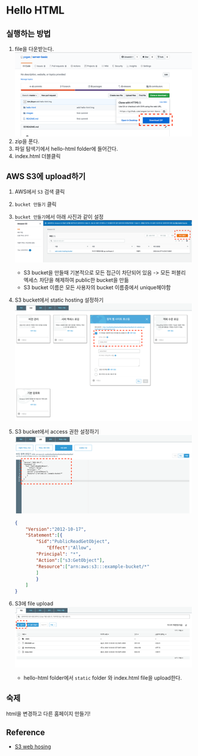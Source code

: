 # Hello HTML

## 실행하는 방법

1. file을 다운받는다.
    ![download](./images/download.png)
2. zip을 푼다.
3. 파일 탐색기에서 hello-html folder에 들어간다.
4. index.html 더블클릭

## AWS S3에 upload하기

1. AWS에서 `S3` 검색 클릭
2. `bucket 만들기` 클릭
3. `bucket 만들기`에서 아래 사진과 같이 설정
    ![create bucket](./images/create-bucket.png)
    - S3 bucket을 만들때 기본적으로 모든 접근이 차단되어 있음 -> 모든 퍼블리 엑세스 차단을 해제하여 public한 bucket을 만듦
    - S3 bucket 이름은 모든 사용자의 bucket 이름중에서 unique헤야함
4. S3 bucket에서 static hosting 설정하기
    ![create bucket](./images/hosting.png)
5. S3 bucket에서 access 권한 설정하기
    ![s3 policy](./images/s3-policy.png)

    ```json
    {
        "Version":"2012-10-17",
        "Statement":[{
            "Sid":"PublicReadGetObject",
                "Effect":"Allow",
            "Principal": "*",
            "Action":["s3:GetObject"],
            "Resource":["arn:aws:s3:::example-bucket/*"
            ]
            }
        ]
    }
    ```

6. S3에 file upload
    ![s3 policy](./images/upload.png)
    - hello-html folder에서 `static` folder 와 index.html file을 upload한다.

## 숙제

html을 변경하고 다른 홈페이지 만들기!

## Reference

- [S3 web hosing](https://docs.aws.amazon.com/ko_kr/AmazonS3/latest/dev/WebsiteAccessPermissionsReqd.html)
